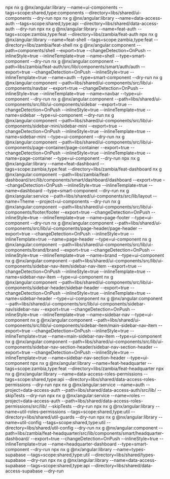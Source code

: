 npx nx g @nx/angular:library --name=ui-components --tags=scope:shared,type:components --directory=libs/shared/ui-components --dry-run
npx nx g @nx/angular:library --name=data-access-auth --tags=scope:shared,type:api --directory=libs/shared/data-access-auth --dry-run
npx nx g @nx/angular:library --name=feat-auth --tags=scope:zambia,type:feat --directory=libs/zambia/feat-auth
npx nx g @nx/angular:library --name=feat-shell --tags=scope:zambia,type:feat --directory=libs/zambia/feat-shell
nx g @nx/angular:component --path=components/shell --export=true --changeDetection=OnPush --inlineStyle=true --inlineTemplate=true --name=shell --type=smart-component --dry-run
nx g @nx/angular:component --path=libs/zambia/feat-auth/src/lib/components/smart/auth/auth --export=true --changeDetection=OnPush --inlineStyle=true --inlineTemplate=true --name=auth --type=smart-component --dry-run
nx g @nx/angular:component --path=libs/shared/ui-components/src/lib/ui-components/navbar --export=true --changeDetection=OnPush --inlineStyle=true --inlineTemplate=true --name=navbar --type=ui-component --dry-run
nx g @nx/angular:component --path=libs/shared/ui-components/src/lib/ui-components/sidebar --export=true --changeDetection=OnPush --inlineStyle=true --inlineTemplate=true --name=sidebar --type=ui-component --dry-run
nx g @nx/angular:component --path=libs/shared/ui-components/src/lib/ui-components/sidebar-mini/sidebar-mini --export=true --changeDetection=OnPush --inlineStyle=true --inlineTemplate=true --name=sidebar-mini --type=ui-component --dry-run
nx g @nx/angular:component --path=libs/shared/ui-components/src/lib/ui-components/page-container/page-container --export=true --changeDetection=OnPush --inlineStyle=true --inlineTemplate=true --name=page-container --type=ui-component --dry-run
npx nx g @nx/angular:library --name=feat-dashboard --tags=scope:zambia,type:feat --directory=libs/zambia/feat-dashboard
nx g @nx/angular:component --path=libs/zambia/feat-dashboard/src/lib/components/smart/dashboard/dashboard --export=true --changeDetection=OnPush --inlineStyle=true --inlineTemplate=true --name=dashboard --type=smart-component --dry-run
nx g @nx/angular:service --path=libs/shared/ui-components/src/lib/layout --name=Theme --project=ui-components --dry-run
nx g @nx/angular:component --path=libs/shared/ui-components/src/lib/ui-components/footer/footer --export=true --changeDetection=OnPush --inlineStyle=true --inlineTemplate=true --name=page-footer --type=ui-component --dry-run
nx g @nx/angular:component --path=libs/shared/ui-components/src/lib/ui-components/page-header/page-header --export=true --changeDetection=OnPush --inlineStyle=true --inlineTemplate=true --name=page-header --type=ui-component
nx g @nx/angular:component --path=libs/shared/ui-components/src/lib/ui-components/brand/brand --export=true --changeDetection=OnPush --inlineStyle=true --inlineTemplate=true --name=brand --type=ui-component
nx g @nx/angular:component --path=libs/shared/ui-components/src/lib/ui-components/sidebar-nav-item/sidebar-nav-item --export=true --changeDetection=OnPush --inlineStyle=true --inlineTemplate=true --name=sidebar-nav-item --type=ui-component
nx g @nx/angular:component --path=libs/shared/ui-components/src/lib/ui-components/sidebar-header/sidebar-header --export=true --changeDetection=OnPush --inlineStyle=true --inlineTemplate=true --name=sidebar-header --type=ui-component
nx g @nx/angular:component --path=libs/shared/ui-components/src/lib/ui-components/sidebar-nav/sidebar-nav --export=true --changeDetection=OnPush --inlineStyle=true --inlineTemplate=true --name=sidebar-nav --type=ui-component
nx g @nx/angular:component --path=libs/shared/ui-components/src/lib/ui-components/sidebar-item/main-sidebar-nav-item --export=true --changeDetection=OnPush --inlineStyle=true --inlineTemplate=true --name=main-sidebar-nav-item --type=ui-component
nx g @nx/angular:component --path=libs/shared/ui-components/src/lib/ui-components/sidebar-nav-section-header/sidebar-nav-section-header --export=true --changeDetection=OnPush --inlineStyle=true --inlineTemplate=true --name=sidebar-nav-section-header --type=ui-component
npx nx g @nx/angular:library --name=feat-headquarter --tags=scope:zambia,type:feat --directory=libs/zambia/feat-headquarter
npx nx g @nx/angular:library --name=data-access-roles-permissions --tags=scope:shared,type:api --directory=libs/shared/data-access-roles-permissions --dry-run
npx nx g @nx/angular:service --name=auth --project=data-access-auth --path=libs/shared/data-access-auth/src/lib/ --skipTests --dry-run
npx nx g @nx/angular:service --name=roles --project=data-access-auth --path=libs/shared/data-access-roles-permissions/src/lib/ --skipTests --dry-run
npx nx g @nx/angular:library --name=util-roles-permissions --tags=scope:shared,type:util --directory=libs/shared/util-guards --dry-run
npx nx g @nx/angular:library --name=util-config --tags=scope:shared,type:util --directory=libs/shared/util-config --dry-run
nx g @nx/angular:component --path=libs/zambia/feat-headquarter/src/lib/components/smart/headquarter-dashboard/ --export=true --changeDetection=OnPush --inlineStyle=true --inlineTemplate=true --name=headquarter-dashboard --type=smart-component --dry-run
npx nx g @nx/angular:library --name=types-supabase --tags=scope:shared,type:util --directory=libs/shared/types-supabase --dry-run
npx nx g @nx/angular:library --name=data-access-supabase --tags=scope:shared,type:api --directory=libs/shared/data-access-supabase --dry-run
